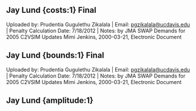 ## Jay Lund {costs:1} Final
Uploaded by: Prudentia Gugulethu Zikalala | Email: pgzikalala@ucdavis.edu | Penalty Calculation Date: 7/18/2012 |  Notes: by JMA SWAP Demands for 2005 C2VSIM Updates
Mimi Jenkins, 2000-03-21, Electronic Document

## Jay Lund {bounds:1} Final
Uploaded by: Prudentia Gugulethu Zikalala | Email: pgzikalala@ucdavis.edu | Penalty Calculation Date: 7/18/2012 |  Notes: by JMA SWAP Demands for 2005 C2VSIM Updates
Mimi Jenkins, 2000-03-21, Electronic Document

## Jay Lund {amplitude:1} 

